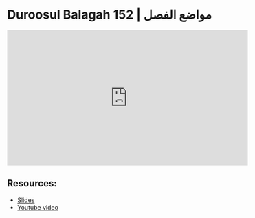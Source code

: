 # Duroosul Balagah 152 | مواضع الفصل
                
<iframe width="560" height="315" src="https://www.youtube-nocookie.com/embed/xmiEvG7Nj8w?start=0" frameborder="0" allow="accelerometer; autoplay; encrypted-media; gyroscope; picture-in-picture" allowfullscreen="allowfullscreen">
</iframe><BR>

## Resources:
- [Slides](https://github.com/arshare/resources_balagha_pdfs)
- [Youtube video](https://www.youtube.com/watch?v=xmiEvG7Nj8w&list=PLzn0qdi6JpdvvXVuJ7kIusNquSxeyKJvc)

